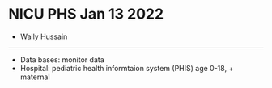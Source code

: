 # NICU PHS Jan 13 2022

* Wally Hussain

---

* Data bases: monitor data
* Hospital: pediatric  health informtaion system (PHIS) age 0-18, + maternal